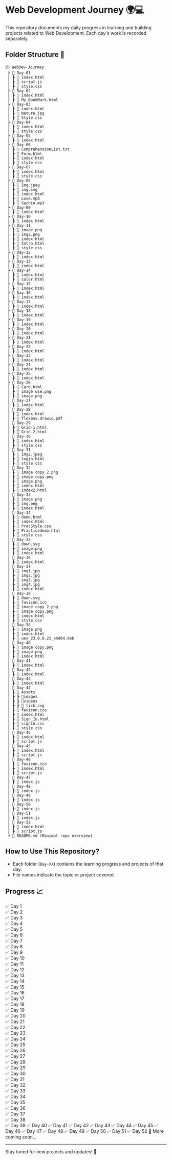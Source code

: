 # Web Development Journey 🌍💻

This repository documents my daily progress in learning and building projects related to Web Development. Each day's work is recorded separately.

## Folder Structure 📂

```
📦 WebDev-Journey  
 ┣ 📂 Day-01  
 ┃ ┣ 📜 index.html  
 ┃ ┣ 📜 script.js  
 ┃ ┣ 📜 style.css  
 ┣ 📂 Day-02  
 ┃ ┣ 📜 index.html  
 ┃ ┣ 📜 My_BookMark.html
 ┣ 📂 Day-03  
 ┃ ┣ 📜 index.html  
 ┃ ┣ 📜 Nature.jpg  
 ┃ ┣ 📜 Style.css  
 ┣ 📂 Day-04  
 ┃ ┣ 📜 index.html  
 ┃ ┣ 📜 style.css  
 ┣ 📂 Day-05  
 ┃ ┣ 📜 index.html 
 ┣ 📂 Day-06  
 ┃ ┣ 📜 ComprehensionList.txt
 ┃ ┣ 📜 Form.html
 ┃ ┣ 📜 index.html
 ┃ ┣ 📜 style.css
 ┣ 📂 Day-07  
 ┃ ┣ 📜 index.html
 ┃ ┣ 📜 style.css
 ┣ 📂 Day-08  
 ┃ ┣ 📜 Img.jpeg
 ┃ ┣ 📜 img.svg
 ┃ ┣ 📜 index.html
 ┃ ┣ 📜 Love.mp4
 ┃ ┣ 📜 Sachin.mp3
 ┣ 📂 Day-09  
 ┃ ┣ 📜 index.html
 ┣ 📂 Day-10  
 ┃ ┣ 📜 index.html
 ┣ 📂 Day-11  
 ┃ ┣ 📜 image.png
 ┃ ┣ 📜 img2.png
 ┃ ┣ 📜 index.html
 ┃ ┣ 📜 Intro.html
 ┃ ┣ 📜 style.css
 ┣ 📂 Day-12  
 ┃ ┣ 📜 index.html
 ┣ 📂 Day-13  
 ┃ ┣ 📜 index.html
 ┣ 📂 Day-14  
 ┃ ┣ 📜 index.html
 ┃ ┣ 📜 color.html
 ┣ 📂 Day-15  
 ┃ ┣ 📜 index.html
 ┣ 📂 Day-16  
 ┃ ┣ 📜 index.html
 ┣ 📂 Day-17  
 ┃ ┣ 📜 index.html
 ┣ 📂 Day-18  
 ┃ ┣ 📜 index.html
 ┣ 📂 Day-19  
 ┃ ┣ 📜 index.html
 ┣ 📂 Day-20 
 ┃ ┣ 📜 index.html
 ┣ 📂 Day-21
 ┃ ┣ 📜 index.html
 ┣ 📂 Day-22
 ┃ ┣ 📜 index.html
 ┣ 📂 Day-23
 ┃ ┣ 📜 index.html
 ┣ 📂 Day-24
 ┃ ┣ 📜 index.html
 ┣ 📂 Day-25
 ┃ ┣ 📜 index.html
 ┣ 📂 Day-26
 ┃ ┣ 📜 Card.html
 ┃ ┣ 📜 image use.png
 ┃ ┣ 📜 image.png
 ┃ 📂 Day-27
 ┃ ┣ 📜 index.html
 ┃ 📂 Day-28
 ┃ ┣ 📜 index.html
 ┃ ┣ 📜 flexbox.drawio.pdf
 ┃ 📂 Day-29
 ┃ ┣ 📜 Grid-1.html
 ┃ ┣ 📜 Grid-2.html
 ┃ 📂 Day-30
 ┃ ┣ 📜 index.html
 ┃ ┣ 📜 style.css
 ┃ 📂 Day-31
 ┃ ┣ 📜 img2.jpeg
 ┃ ┣ 📜 login.html
 ┃ ┣ 📜 style.css
 ┃ 📂 Day-32
 ┃ ┣ 📜 image copy 2.png 
 ┃ ┣ 📜 image copy.png
 ┃ ┣ 📜 image.png
 ┃ ┣ 📜 index.html
 ┃ ┣ 📜 index2.html
 ┃ 📂 Day-33 
 ┃ ┣ 📜 image.png
 ┃ ┣ 📜 img.png
 ┃ ┣ 📜 index.html
 ┃ 📂 Day-34 
 ┃ ┣ 📜 demo.html
 ┃ ┣ 📜 index.html
 ┃ ┣ 📜 PracStyle.css
 ┃ ┣ 📜 Practicedemo.html
 ┃ ┣ 📜 style.css
 ┃ 📂 Day-35 
 ┃ ┣ 📜 down.svg
 ┃ ┣ 📜 image.png
 ┃ ┣ 📜 index.html
 ┃ 📂 Day-36 
 ┃ ┣ 📜 index.html
 ┃ 📂 Day-37 
 ┃ ┣ 📜 img1.jpg
 ┃ ┣ 📜 img2.jpg
 ┃ ┣ 📜 img3.jpg
 ┃ ┣ 📜 img4.jpg
 ┃ ┣ 📜 index.html
 ┃ 📂 Day-38 
 ┃ ┣ 📜 down.svg
 ┃ ┣ 📜 favicon.ico
 ┃ ┣ 📜 image copy 2.png
 ┃ ┣ 📜 image copy.png
 ┃ ┣ 📜 index.html
 ┃ ┣ 📜 style.css
 ┃ 📂 Day-38 
 ┃ ┣ 📜 image.png
 ┃ ┣ 📜 index.html
 ┃ ┣ 📜 uex_23.0.0.21_amd64.deb
 ┃ 📂 Day-40 
 ┃ ┣ 📜 image copy.png
 ┃ ┣ 📜 image.png
 ┃ ┣ 📜 index.html
 ┃ 📂 Day-41 
 ┃ ┣ 📜 index.html
 ┃ 📂 Day-42 
 ┃ ┣ 📜 index.html
 ┃ 📂 Day-43 
 ┃ ┣ 📜 index.html
 ┃ 📂 Day-44
 ┃ ┣ 📂 Assets
 ┃ ┣ ┣ 📂images
 ┃ ┣ ┣ 📂videos
 ┃ ┣ ┣ 📜 tick.svg
 ┃ ┣ 📜 favicon.ico
 ┃ ┣ 📜 index.html
 ┃ ┣ 📜 Sign_In.html
 ┃ ┣ 📜 signin.css
 ┃ ┣ 📜 style.css 
 ┃ 📂 Day-45 
 ┃ ┣ 📜 index.html
 ┃ ┣ 📜 script.js
 ┃ 📂 Day-45 
 ┃ ┣ 📜 index.html
 ┃ ┣ 📜 script.js
 ┃ 📂 Day-46 
 ┃ ┣ 📜 favicon.ico
 ┃ ┣ 📜 index.html
 ┃ ┣ 📜 script.js
 ┃ 📂 Day-47 
 ┃ ┣ 📜 index.js
 ┃ 📂 Day-48 
 ┃ ┣ 📜 index.js
 ┃ 📂 Day-49
 ┃ ┣ 📜 index.js
 ┃ 📂 Day-50
 ┃ ┣ 📜 index.js
 ┃ 📂 Day-51
 ┃ ┣ 📜 index.js
 ┃ 📂 Day-52
 ┃ ┣ 📜 index.html
 ┃ ┣ 📜 script.js
 ┗ 📜 README.md (Minimal repo overview)  
```

## How to Use This Repository?  
- Each folder (`Day-XX`) contains the learning progress and projects of that day.  
- File names indicate the topic or project covered.  

## Progress 📈  
✅ Day 1  
✅ Day 2  
✅ Day 3  
✅ Day 4  
✅ Day 5  
✅ Day 6  
✅ Day 7  
✅ Day 8  
✅ Day 9  
✅ Day 10  
✅ Day 11  
✅ Day 12  
✅ Day 13  
✅ Day 14  
✅ Day 15  
✅ Day 16  
✅ Day 17  
✅ Day 18  
✅ Day 19  
✅ Day 20  
✅ Day 21  
✅ Day 22  
✅ Day 23  
✅ Day 24  
✅ Day 25  
✅ Day 26  
✅ Day 27  
✅ Day 28  
✅ Day 29  
✅ Day 30  
✅ Day 31  
✅ Day 32  
✅ Day 33  
✅ Day 34  
✅ Day 35  
✅ Day 36  
✅ Day 37  
✅ Day 38  
✅ Day 39
✅ Day 40
✅ Day 41
✅ Day 42
✅ Day 43
✅ Day 44
✅ Day 45
✅ Day 46
✅ Day 47
✅ Day 48
✅ Day 49
✅ Day 50
✅ Day 51
✅ Day 52
🔄 More coming soon...  

---
Stay tuned for new projects and updates! 🚀
